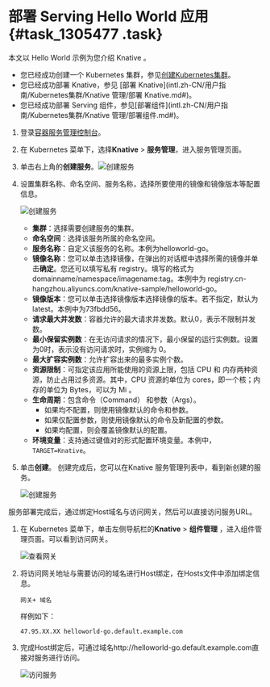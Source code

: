 # 部署 Serving Hello World 应用 {#task_1305477 .task}

本文以 Hello World 示例为您介绍 Knative 。

-   您已经成功创建一个 Kubernetes 集群，参见[创建Kubernetes集群](intl.zh-CN/用户指南/Kubernetes集群/集群管理/创建Kubernetes集群.md#)。
-   您已经成功部署 Knative，参见 [部署 Knative](intl.zh-CN/用户指南/Kubernetes集群/Knative 管理/部署 Knative.md#)。
-   您已经成功部署 Serving 组件，参见[部署组件](intl.zh-CN/用户指南/Kubernetes集群/Knative 管理/部署组件.md#)。

1.  登录[容器服务管理控制台](https://cs.console.aliyun.com/)。
2.  在 Kubernetes 菜单下，选择**Knative** \> **服务管理**，进入服务管理页面。
3.  单击右上角的**创建服务**。![创建服务](http://static-aliyun-doc.oss-cn-hangzhou.aliyuncs.com/assets/img/1040500/156401885752550_zh-CN.png)


4.  设置集群名称、命名空间、服务名称，选择所要使用的镜像和镜像版本等配置信息。 

    ![创建服务](http://static-aliyun-doc.oss-cn-hangzhou.aliyuncs.com/assets/img/1068378/156401885752892_zh-CN.png)

    -   **集群**：选择需要创建服务的集群。
    -   **命名空间**：选择该服务所属的命名空间。
    -   **服务名称**：自定义该服务的名称。本例为helloworld-go。
    -   **镜像名称**：您可以单击选择镜像，在弹出的对话框中选择所需的镜像并单击**确定**。您还可以填写私有 registry。填写的格式为domainname/namespace/imagename:tag。本例中为 registry.cn-hangzhou.aliyuncs.com/knative-sample/helloworld-go。
    -   **镜像版本**：您可以单击选择镜像版本选择镜像的版本。若不指定，默认为 latest。本例中为73fbdd56。
    -   **请求最大并发数**：容器允许的最大请求并发数。默认0，表示不限制并发数。
    -   **最小保留实例数**：在无访问请求的情况下，最小保留的运行实例数。设置为0时，表示没有访问请求时，实例缩为 0。
    -   **最大扩容实例数**：允许扩容出来的最多实例个数。
    -   **资源限制**：可指定该应用所能使用的资源上限，包括 CPU 和 内存两种资源，防止占用过多资源。其中，CPU 资源的单位为 cores，即一个核；内存的单位为 Bytes，可以为 Mi 。
    -   **生命周期**：包含命令（Command） 和参数（Args）。
        -   如果均不配置，则使用镜像默认的命令和参数。
        -   如果仅配置参数，则使用镜像默认的命令及新配置的参数。
        -   如果均配置，则会覆盖镜像默认的配置。
    -   **环境变量**：支持通过键值对的形式配置环境变量。本例中，`TARGET=Knative`。
5.  单击**创建**。 创建完成后，您可以在Knative 服务管理列表中，看到新创建的服务。

    ![创建服务](http://static-aliyun-doc.oss-cn-hangzhou.aliyuncs.com/assets/img/1068378/156401885752893_zh-CN.png)


服务部署完成后，通过绑定Host域名与访问网关，然后可以直接访问服务URL。

1.  在 Kubernetes 菜单下，单击左侧导航栏的**Knative** \> **组件管理** ，进入组件管理页面。可以看到访问网关。

    ![查看网关](http://static-aliyun-doc.oss-cn-hangzhou.aliyuncs.com/assets/img/1040500/156401885752564_zh-CN.png)

2.  将访问网关地址与需要访问的域名进行Host绑定，在Hosts文件中添加绑定信息。

    ``` {#codeblock_moj_j2x_k2h}
    网关+ 域名
    ```

    样例如下：

    ``` {#codeblock_kbo_6ju_7kp}
    47.95.XX.XX helloworld-go.default.example.com
    ```

3.  完成Host绑定后，可通过域名http://helloworld-go.default.example.com直接对服务进行访问。

    ![访问服务](http://static-aliyun-doc.oss-cn-hangzhou.aliyuncs.com/assets/img/1040500/156401885752568_zh-CN.png)


